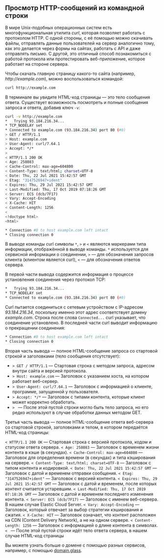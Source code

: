 ## Просмотр HTTP-сообщений из командной строки

В мире Unix-подобных операционных систем есть многофункциональная утилита _curl_, которая позволяет работать с протоколом HTTP. С одной стороны, с её помощью можно скачивать файлы, отправлять данные пользователей на сервер аналогично тому, как это делается через формы на сайтах, работать с API и даже отправлять письмо. С другой, это отличный способ познакомиться с работой протокола или протестировать веб-приложение, которое работает на стороне сервера.

Чтобы скачать главную страницу какого-то сайта (например, _http://example.com_), можно воспользоваться командой:

```bash
curl http://example.com
```

В терминале вы увидите HTML-код страницы — это тело сообщения ответа. Существует возможность посмотреть и полные сообщения запроса и ответа, добавив ключ `-v`:

```bash
curl -v http://example.com
*   Trying 93.184.216.34...
* TCP_NODELAY set
* Connected to example.com (93.184.216.34) port 80 (#0)
> GET / HTTP/1.1
> Host: example.com
> User-Agent: curl/7.64.1
> Accept: */*
>
< HTTP/1.1 200 OK
< Age: 258083
< Cache-Control: max-age=604800
< Content-Type: text/html; charset=UTF-8
< Date: Thu, 22 Jul 2021 15:42:57 GMT
< Etag: "3147526947+ident"
< Expires: Thu, 29 Jul 2021 15:42:57 GMT
< Last-Modified: Thu, 17 Oct 2019 07:18:26 GMT
< Server: ECS (dcb/7F17)
< Vary: Accept-Encoding
< X-Cache: HIT
< Content-Length: 1256
<
<!doctype html>
<html>

* Connection #0 to host example.com left intact
* Closing connection 0
```

В выводе команды curl символы `*`, `>` и `<` являются маркерами типа информации, отображённой в выводе команды. `*` используется для сервисной информации о соединении, `>` — для обозначения запросов клиента (клиентом является curl), `<` — для обозначения ответов сервера.

В первой части вывода содержится информация о процессе установления соединения через протокол TCP:

```bash
*   Trying 93.184.216.34...
* TCP_NODELAY set
* Connected to example.com (93.184.216.34) port 80 (#0)
```

Curl пытается соединиться с сетевым устройством с IP-адресом _93.184.216.34_, поскольку именно этот адрес соответствует домену _example.com_. Строка после слова `Connected...` curl указывает, что соединение установлено. В последней части curl выводит информацию о прекращении соединения:

```bash
* Connection #0 to host example.com left intact
* Closing connection 0
```

Вторая часть вывода — полное HTML-сообщение запроса со стартовой строкой и заголовками (тело сообщения отсутствует):

- `> GET / HTTP/1.1` — Стартовая строка с методом запроса, адресом внутри сайта и версией протокола.
- `> Host: example.com` — Заголовок с указанием хоста, на котором работает веб-сервер.
- `> User-Agent: curl/7.64.1` — Заголовок с информацией о клиенте, программе, запущенной у пользователя.
- `> Accept: */*` — Заголовок с типами контента, которые клиент может корректно обработать.
- `> ` — После этой пустой строки могло быть тело запроса, но его редко используют в случае обработки данных методом GET.

Третья часть вывода — полное HTML-сообщение ответа веб-сервера со стартовой строкой, заголовками и телом, в котором передаётся HTML-код страницы:

`< HTTP/1.1 200 OK` — Стартовая строка с версией протокола, кодом и статусом ответа сервера.
`< Age: 258083` — Заголовок с временем жизни контента в кэше (в секундах).
`< Cache-Control: max-age=604800` — Заголовок для определения времени (в секундах) и типа кэширования на сервере.
`< Content-Type: text/html; charset=UTF-8` — Заголовок с типом контента и кодировкой.
`< Date: Thu, 22 Jul 2021 15:42:57 GMT` — Заголовок с датой и временем отправки сообщения.
`< Etag: "3147526947+ident"` — Заголовок с версией контента.
`< Expires: Thu, 29 Jul 2021 15:42:57 GMT` — Заголовок с датой и временем, после которых контент считается устаревшим.
`< Last-Modified: Thu, 17 Oct 2019 07:18:26 GMT` — Заголовок с датой  и временем последнего изменения контента.
`< Server: ECS (dcb/7F17)` — Заголовок с именем веб-сервера. В нашем случае Elastic Cloud Server.
`< Vary: Accept-Encoding` — Заголовок, который отвечает за выбор стратегии кэширования и сжатия.
`< X-Cache: HIT` — Заголовок означает, что контент расположен на CDN (Content Delivery Network), а не на одном сервере.
`< Content-Length: 1256` — Заголовок с информацией о длине контента в символах.
`< ` — После этой пустой строки идёт тело ответа сервера, в нашем случае HTML-код страницы

Вы можете узнать больше о домене с помощью разных сервисов, например, с помощью [domain.glass](https://domain.glass/example.com).
